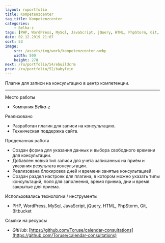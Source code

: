 ```yaml
---
layout: ruportfolio
title: Kompetenzcenter
tag_title: Kompetenzcenter
categories:
    - Belka-z
tags: [PHP, WordPress, MySql, JavaScript, jQuery, HTML, PhpStorm, Git, Bitbucket]
date: 02.12.2019 21:07
sort: 53
image: 
    src: /assets/img/work/kompetenzcenter.webp 
    width: 500
    height: 278
next: /ru/portfolio/54/ebuildcrm
prev: /ru/portfolio/52/babyfein
---
```


Плагин для записи на консультацию в центр компетенции.

---

Место работы

* Компания _Belka-z_

Реализовано

* Разработан плагин для записи на консультацию.
* Техническая поддержка сайта.

Проделанная работа

* Создан форма для указания данных и выбора свободного времени для консультации.
* Добавлен новый тип записи для учета записанных на приём и указания результата консультации.
* Реализована блокировка дней и времени занятые консультацией.
* Создан раздел настроек для плагина, в котором можно указать типы консультаций, поля для заполнения, время приема, дни и время закрытые для приема.

Использовались технологии / инструменты

* PHP, WordPress, MySql, JavaScript, jQuery, HTML, PhpStorm, Git, Bitbucket

Ссылки на ресурсы

* _GitHub_: [https://github.com/Toruse/calendar-consultations](https://github.com/Toruse/calendar-consultations)

